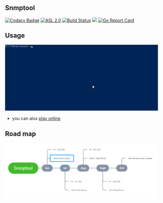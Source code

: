 ## Snmptool
[![Codacy Badge](https://api.codacy.com/project/badge/Grade/9e720e9e45f6456abfa18d27d0b8136c)](https://app.codacy.com/app/smarkm/snmptool?utm_source=github.com&utm_medium=referral&utm_content=smarkm/snmptool&utm_campaign=Badge_Grade_Dashboard)
[![ASL 2.0](https://img.shields.io/hexpm/l/plug.svg)](https://github.com/smarkm/snmptool/blob/master/LICENSE)
[![Build Status](https://travis-ci.org/smarkm/snmptool.svg?branch=master)](https://travis-ci.org/smarkm/snmptool)
[![](http://shields.katacoda.com/katacoda/smark/count.svg)](https://www.katacoda.com/smark/scenarios/snmptool)
[![Go Report Card](https://goreportcard.com/badge/github.com/smarkm/snmptool)](https://goreportcard.com/report/github.com/smarkm/snmptool)
## Usage
![Show case](demo.gif)

* you can alos [play online](https://www.katacoda.com/smark/scenarios/snmptool)

## Road map
![Show case](roadmap.png)

